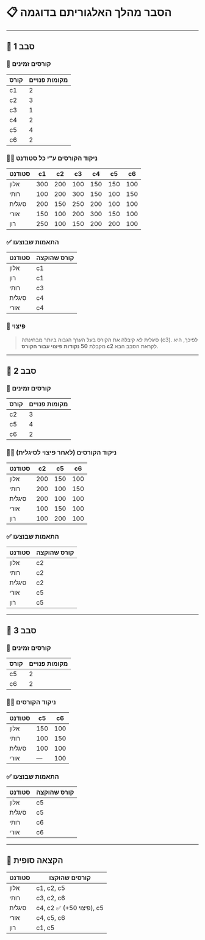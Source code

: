 # 📋 הסבר מהלך האלגוריתם בדוגמה

---

## 🔁 סבב 1

### 🎯 קורסים זמינים

| קורס | מקומות פנויים |
|------|----------------|
| c1   | 2              |
| c2   | 3              |
| c3   | 1              |
| c4   | 2              |
| c5   | 4              |
| c6   | 2              |

### 👩‍🎓 ניקוד הקורסים ע"י כל סטודנט

| סטודנט  | c1  | c2  | c3  | c4  | c5  | c6  |
|----------|-----|-----|-----|-----|-----|-----|
| אלון     | 300 | 200 | 100 | 150 | 150 | 100 |
| רותי     | 100 | 200 | 300 | 150 | 100 | 150 |
| סיגלית   | 200 | 150 | 250 | 200 | 100 | 100 |
| אורי     | 150 | 100 | 200 | 300 | 150 | 100 |
| רון      | 250 | 100 | 150 | 200 | 200 | 100 |

### ✅ התאמות שבוצעו

| סטודנט  | קורס שהוקצה |
|----------|--------------|
| אלון     | c1           |
| רון      | c1           |
| רותי     | c3           |
| סיגלית   | c4           |
| אורי     | c4           |

### 💠 פיצוי
> סיגלית לא קיבלה את הקורס בעל הערך הגבוה ביותר מבחינתה (c3). לפיכך, היא מקבלת **50 נקודות פיצוי עבור הקורס c2** לקראת הסבב הבא.

---

## 🔁 סבב 2

### 🎯 קורסים זמינים

| קורס | מקומות פנויים |
|------|----------------|
| c2   | 3              |
| c5   | 4              |
| c6   | 2              |

### 👩‍🎓 ניקוד הקורסים (לאחר פיצוי לסיגלית)

| סטודנט  | c2  | c5  | c6  |
|----------|-----|-----|-----|
| אלון     | 200 | 150 | 100 |
| רותי     | 200 | 100 | 150 |
| סיגלית   | 200 | 100 | 100 |  *(150 + 50 פיצוי)*
| אורי     | 100 | 150 | 100 |
| רון      | 100 | 200 | 100 |

### ✅ התאמות שבוצעו

| סטודנט  | קורס שהוקצה |
|----------|--------------|
| אלון     | c2           |
| רותי     | c2           |
| סיגלית   | c2           |
| אורי     | c5           |
| רון      | c5           |

---

## 🔁 סבב 3

### 🎯 קורסים זמינים

| קורס | מקומות פנויים |
|------|----------------|
| c5   | 2              |
| c6   | 2              |

### 👩‍🎓 ניקוד הקורסים

| סטודנט  | c5  | c6  |
|----------|-----|-----|
| אלון     | 150 | 100 |
| רותי     | 100 | 150 |
| סיגלית   | 100 | 100 |
| אורי     | —   | 100 |

### ✅ התאמות שבוצעו

| סטודנט  | קורס שהוקצה |
|----------|--------------|
| אלון     | c5           |
| סיגלית   | c5           |
| רותי     | c6           |
| אורי     | c6           |

---

## 🧾 הקצאה סופית

| סטודנט  | קורסים שהוקצו                     |
|----------|------------------------------------|
| אלון     | c1, c2, c5                         |
| רותי     | c3, c2, c6                         |
| סיגלית   | c4, c2 ✅ (+50 פיצוי), c5         |
| אורי     | c4, c5, c6                         |
| רון      | c1, c5                             |
